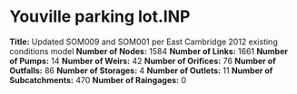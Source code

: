 # Youville parking lot.INP
**Title:** Updated SOM009 and SOM001 per East Cambridge 2012 existing conditions model
**Number of Nodes:** 1584
**Number of Links:** 1661
**Number of Pumps:** 14
**Number of Weirs:** 42
**Number of Orifices:** 76
**Number of Outfalls:** 86
**Number of Storages:** 4
**Number of Outlets:** 11
**Number of Subcatchments:** 470
**Number of Raingages:** 0
